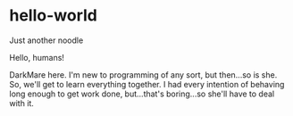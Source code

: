 # hello-world
Just another noodle

Hello, humans!

DarkMare here.  I'm new to programming of any sort, but then...so is she.  So, we'll get to learn everything together.
I had every intention of behaving long enough to get work done, but...that's boring...so she'll have to deal with it.
